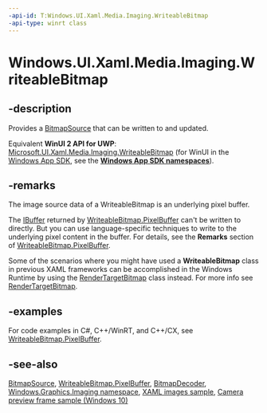```yaml
---
-api-id: T:Windows.UI.Xaml.Media.Imaging.WriteableBitmap
-api-type: winrt class
---
```


<!-- Class syntax.
public class WriteableBitmap : Windows.UI.Xaml.Media.Imaging.BitmapSource, Windows.UI.Xaml.Media.Imaging.IWriteableBitmap
-->

# Windows.UI.Xaml.Media.Imaging.WriteableBitmap

## -description

Provides a [BitmapSource](bitmapsource.md) that can be written to and updated.

Equivalent **WinUI 2 API for UWP**: [Microsoft.UI.Xaml.Media.Imaging.WriteableBitmap](/windows/winui/api/microsoft.ui.xaml.media.imaging.writeablebitmap) (for WinUI in the [Windows App SDK](/windows/apps/windows-app-sdk/), see the **[Windows App SDK namespaces](/windows/windows-app-sdk/api/winrt/)**).

## -remarks

The image source data of a WriteableBitmap is an underlying pixel buffer.

The [IBuffer](/uwp/api/windows.storage.streams.ibuffer) returned by [WriteableBitmap.PixelBuffer](writeablebitmap_pixelbuffer.md) can't be written to directly. But you can use language-specific techniques to write to the underlying pixel content in the buffer. For details, see the **Remarks** section of [WriteableBitmap.PixelBuffer](writeablebitmap_pixelbuffer.md).

Some of the scenarios where you might have used a **WriteableBitmap** class in previous XAML frameworks can be accomplished in the Windows Runtime by using the [RenderTargetBitmap](rendertargetbitmap.md) class instead. For more info see [RenderTargetBitmap](rendertargetbitmap.md).

## -examples

For code examples in C#, C++/WinRT, and C++/CX, see [WriteableBitmap.PixelBuffer](writeablebitmap_pixelbuffer.md).

## -see-also

[BitmapSource](bitmapsource.md), [WriteableBitmap.PixelBuffer](writeablebitmap_pixelbuffer.md), [BitmapDecoder](../windows.graphics.imaging/bitmapdecoder.md), [Windows.Graphics.Imaging namespace](../windows.graphics.imaging/windows_graphics_imaging.md), [XAML images sample](https://github.com/microsoftarchive/msdn-code-gallery-microsoft/tree/master/Official%20Windows%20Platform%20Sample/XAML%20images%20sample), [Camera preview frame sample (Windows 10)](https://go.microsoft.com/fwlink/p/?LinkId=620516)
